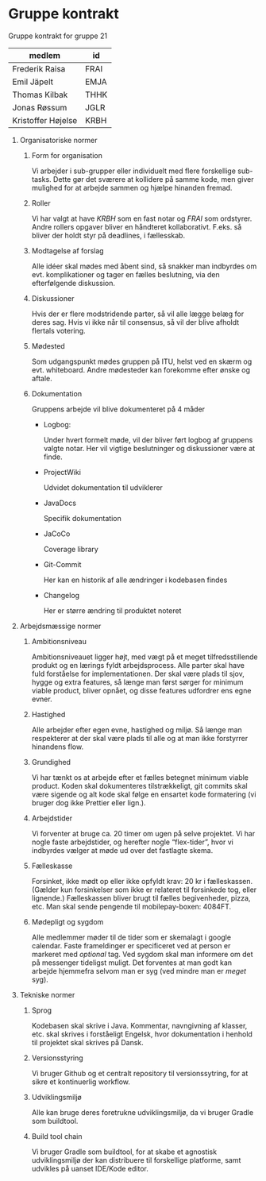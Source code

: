 # Gruppe kontrakt

Gruppe kontrakt for gruppe 21

| medlem             | id   |
| ------------------ | ---- |
| Frederik Raisa     | FRAI |
| Emil Jäpelt        | EMJA |
| Thomas Kilbak      | THHK |
| Jonas Røssum       | JGLR |
| Kristoffer Højelse | KRBH |

1. Organisatoriske normer
    1. Form for organisation
    
        Vi arbejder i sub-grupper eller individuelt med flere forskellige sub-tasks. Dette gør det sværere at kollidere på samme kode, men giver mulighed for at arbejde sammen og hjælpe hinanden fremad.

    2. Roller

        Vi har valgt at have *KRBH* som en fast notar og *FRAI* som ordstyrer. Andre rollers opgaver bliver en håndteret kollaborativt. F.eks. så bliver der holdt styr på deadlines, i fællesskab.

    3. Modtagelse af forslag

        Alle idéer skal mødes med åbent sind, så snakker man indbyrdes om evt. komplikationer og tager en fælles beslutning, via den efterfølgende diskussion.

    4. Diskussioner

        Hvis der er flere modstridende parter, så vil alle lægge belæg for deres sag. Hvis vi ikke når til consensus, så vil der blive afholdt flertals votering.

    5. Mødested

        Som udgangspunkt mødes gruppen på ITU, helst ved en skærm og evt. whiteboard. Andre mødesteder kan forekomme efter ønske og aftale.

    6. Dokumentation

        Gruppens arbejde vil blive dokumenteret på 4 måder
        - Logbog:

            Under hvert formelt møde, vil der bliver ført logbog af gruppens valgte notar. Her vil vigtige beslutninger og diskussioner være at finde.

        - ProjectWiki

            Udvidet dokumentation til udviklerer

        - JavaDocs

            Specifik dokumentation

        - JaCoCo

            Coverage library

        - Git-Commit

            Her kan en historik af alle ændringer i kodebasen findes

        - Changelog

            Her er større ændring til produktet noteret

2. Arbejdsmæssige normer
    1. Ambitionsniveau

        Ambitionsniveauet ligger højt, med vægt på et meget tilfredsstillende produkt og en lærings fyldt arbejdsprocess. Alle parter skal have fuld forståelse for implementationen. Der skal være plads til sjov, hygge og extra features, så længe man først sørger for minimum viable product, bliver opnået, og disse features udfordrer ens egne evner.

    2. Hastighed

        Alle arbejder efter egen evne, hastighed og miljø. Så længe man respekterer at der skal være plads til alle og at man ikke forstyrrer hinandens flow.

    3. Grundighed

        Vi har tænkt os at arbejde efter et fælles betegnet minimum viable product. Koden skal dokumenteres tilstrækkeligt, git commits skal være sigende og alt kode skal følge en ensartet kode formatering (vi bruger dog ikke Prettier eller lign.).

    4. Arbejdstider

        Vi forventer at bruge ca. 20 timer om ugen på selve projektet. Vi har nogle faste arbejdstider, og herefter nogle “flex-tider”, hvor vi indbyrdes vælger at møde ud over det fastlagte skema.

    5. Fælleskasse

        Forsinket, ikke mødt op eller ikke opfyldt krav: 20 kr i fælleskassen. (Gælder kun forsinkelser som ikke er relateret til forsinkede tog, eller lignende.)
        Fælleskassen bliver brugt til fælles begivenheder, pizza, etc.
        Man skal sende pengende til mobilepay-boxen: 4084FT.

    6. Mødepligt og sygdom
        
        Alle medlemmer møder til de tider som er skemalagt i google calendar. Faste frameldinger er specificeret ved at person er markeret med *optional* tag. Ved sygdom skal man informere om det på messenger tideligst muligt. Det forventes at man godt kan arbejde hjemmefra selvom man er syg (ved mindre man er *meget* syg).

3. Tekniske normer
   1. Sprog

        Kodebasen skal skrive i Java. Kommentar, navngivning af klasser, etc. skal skrives i forståeligt Engelsk, hvor dokumentation i henhold til projektet skal skrives på Dansk.

   2. Versionsstyring

        Vi bruger Github og et centralt repository til versionssytring, for at sikre et kontinuerlig workflow.

   3. Udviklingsmiljø

        Alle kan bruge deres foretrukne udviklingsmiljø, da vi bruger Gradle som buildtool.

   4. Build tool chain

        Vi bruger Gradle som buildtool, for at skabe et agnostisk udviklingsmiljø der kan distribuere til forskellige platforme, samt udvikles på uanset IDE/Kode editor.
